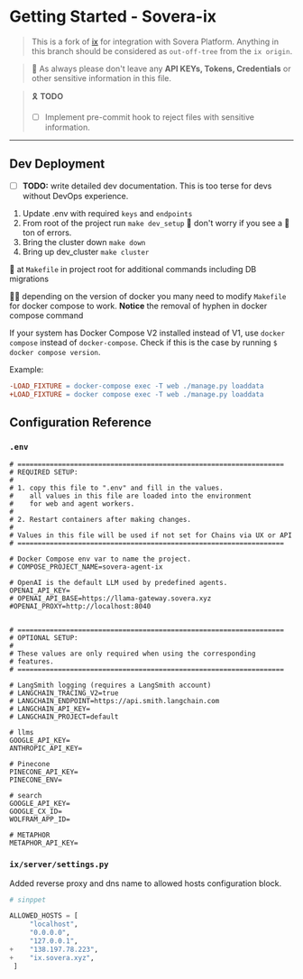 

# Getting Started - Sovera-ix



> This is a fork of [ix](https://github.com/kreneskyp/ix.git) for integration with Sovera Platform. Anything in this branch should be considered as `out-off-tree` from the `ix origin`. 

> :pray:  As always please don't leave any **API KEYs, Tokens, Credentials** or other sensitive information in this file. 

> :reminder_ribbon:  **TODO**
>
> - [ ] Implement pre-commit hook to reject files with sensitive information. 

---



## Dev Deployment

- [ ] **TODO:** write detailed dev documentation. This is too terse for devs without DevOps experience. 

   

1. Update .env with required `keys` and `endpoints`
2. From root of the project run `make dev_setup`  🙌  don't worry if you see a :shit: ton of errors. 
3. Bring the cluster down `make down`
4. Bring up dev_cluster `make cluster`



:eyes: at `Makefile` in project root for additional commands including DB migrations 

:tipping_hand_man: depending on the version of docker you many need to modify `Makefile` for docker compose to work. **Notice** the removal of hyphen in docker compose command

If your system has Docker Compose V2 installed instead of V1, use `docker compose` instead of `docker-compose`. Check if this is the case by running `$ docker compose version`. 

Example: 

```makefile
-LOAD_FIXTURE = docker-compose exec -T web ./manage.py loaddata
+LOAD_FIXTURE = docker compose exec -T web ./manage.py loaddata
```





## Configuration Reference

### `.env`

```shell
# ==================================================================
# REQUIRED SETUP:
#
# 1. copy this file to ".env" and fill in the values.
#    all values in this file are loaded into the environment
#    for web and agent workers.
#
# 2. Restart containers after making changes.
#
# Values in this file will be used if not set for Chains via UX or API
# ==================================================================

# Docker Compose env var to name the project.
# COMPOSE_PROJECT_NAME=sovera-agent-ix

# OpenAI is the default LLM used by predefined agents.
OPENAI_API_KEY=
# OPENAI_API_BASE=https://llama-gateway.sovera.xyz
#OPENAI_PROXY=http://localhost:8040


# ==================================================================
# OPTIONAL SETUP:
#
# These values are only required when using the corresponding
# features.
# ==================================================================

# LangSmith logging (requires a LangSmith account)
# LANGCHAIN_TRACING_V2=true
# LANGCHAIN_ENDPOINT=https://api.smith.langchain.com
# LANGCHAIN_API_KEY=
# LANGCHAIN_PROJECT=default

# llms
GOOGLE_API_KEY=
ANTHROPIC_API_KEY=

# Pinecone
PINECONE_API_KEY=
PINECONE_ENV=

# search
GOOGLE_API_KEY=
GOOGLE_CX_ID=
WOLFRAM_APP_ID=

# METAPHOR
METAPHOR_API_KEY=
```



### `ix/server/settings.py`

Added reverse proxy and dns name to allowed hosts configuration block. 

```python
# sinppet 

ALLOWED_HOSTS = [
     "localhost",
     "0.0.0.0",
     "127.0.0.1",
+    "138.197.78.223",
+    "ix.sovera.xyz",
 ]
```
